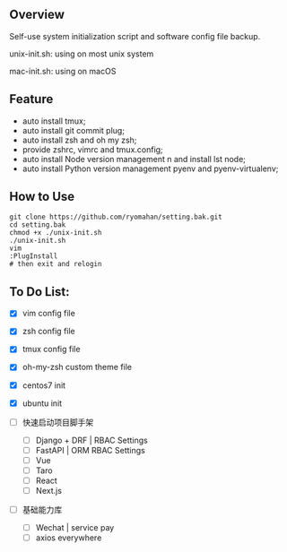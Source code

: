 ## Overview

Self-use system initialization script and software config file backup.

unix-init.sh: using on most unix system

mac-init.sh: using on macOS

## Feature

* auto install tmux;
* auto install git commit plug;
* auto install zsh and oh my zsh;
* provide zshrc, vimrc and tmux.config;
* auto install Node version management n and install lst node;
* auto install Python version management pyenv and pyenv-virtualenv;

## How to Use

```shell
git clone https://github.com/ryomahan/setting.bak.git
cd setting.bak
chmod +x ./unix-init.sh
./unix-init.sh
vim
:PlugInstall
# then exit and relogin
```

## To Do List:

- [x] vim config file

- [x] zsh config file

- [x] tmux config file

- [x] oh-my-zsh custom theme file

- [x] centos7 init
  
- [x] ubuntu init

- [ ] 快速启动项目脚手架
    - [ ] Django + DRF | RBAC Settings 
    - [ ] FastAPI | ORM RBAC Settings
    - [ ] Vue
    - [ ] Taro
    - [ ] React
    - [ ] Next.js

- [ ] 基础能力库
    - [ ] Wechat | service pay
    - [ ] axios everywhere